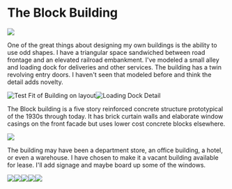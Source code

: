 # The Block Building

![](BuildingBlockFrontA.png)

One of the great things about designing my own buildings is the ability to use odd shapes. I have a triangular space sandwiched between road frontage and an elevated railroad embankment. I've modeled a small alley and loading dock for deliveries and other services. The building has a twin revolving entry doors. I haven't seen that modeled before and think the detail adds novelty.

![Test Fit of Building on layout](buildingBlockInPositionAlley.png)![Loading Dock Detail](buildingBlockLoadingDockDetail.png)

The Block building is a five story reinforced concrete structure prototypical of the 1930s through today. It has brick curtain walls and elaborate window casings on the front facade but uses lower cost concrete blocks elsewhere.

![](buildingBlockHiddenSide.png)

The building may have been a department store, an office building, a hotel, or even a warehouse. I have chosen to make it a vacant building available for lease. I'll add signage and maybe board up some of the windows.

![](buildingBlockBack.png)![](buildingBlockFrontDownwardStreet.png)![](buildingBlockSurroundingsB.png)![](buildingBlockSurroundings.png)![](buildingBlockDownStreet.png)






